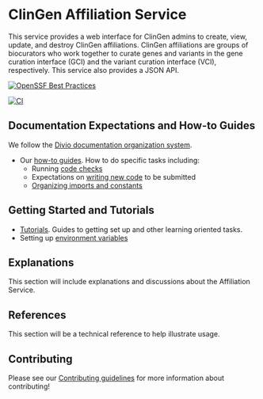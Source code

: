 # ClinGen Affiliation Service

This service provides a web interface for ClinGen admins to create, view, 
update, and destroy ClinGen affiliations. ClinGen affiliations are groups of 
biocurators who work together to curate genes and variants in the gene curation 
interface (GCI) and the variant curation interface (VCI), respectively. 
This service also provides a JSON API.

[![OpenSSF Best Practices](https://www.bestpractices.dev/projects/8941/badge)](https://www.bestpractices.dev/projects/8941)

[![CI](https://github.com/clingen/stanford-affils/actions/workflows/check.yml/badge.svg)](https://github.com/ClinGen/stanford-affils/actions)

## Documentation Expectations and How-to Guides

We follow the [Divio documentation organization system](https://documentation.divio.com/introduction.html).

- Our [how-to guides](./doc/how-to.md). How to do specific tasks including:
  - Running [code checks](./doc/how-to.md#run-code-checks)
  - Expectations on [writing new code](./doc/how-to.md#write-code-that-can-be-submitted-to-the-main-branch)
    to be submitted
  - [Organizing imports and constants](./doc/how-to.md#organize-imports-and-constants)

## Getting Started and Tutorials

- [Tutorials](./tutorials.md#get-started). Guides to getting set up and other
  learning oriented tasks.
- Setting up [environment variables](./how-to.md#environment-variables)

## Explanations

This section will include explanations and discussions about the
Affiliation Service.

## References

This section will be a technical reference to help illustrate usage.

## Contributing

Please see our [Contributing guidelines](./CONTRIBUTING.md) for more
information about contributing!

